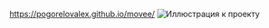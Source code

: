 https://pogorelovalex.github.io/movee/
![Иллюстрация к проекту](https://github.com/PogorelovAlex/movee/Movee.png)


